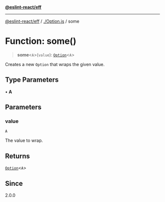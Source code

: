 [**@eslint-react/eff**](../../README.md)

***

[@eslint-react/eff](../../README.md) / [./Option.js](../README.md) / some

# Function: some()

> **some**\<`A`\>(`value`): [`Option`](../type-aliases/Option.md)\<`A`\>

Creates a new `Option` that wraps the given value.

## Type Parameters

• **A**

## Parameters

### value

`A`

The value to wrap.

## Returns

[`Option`](../type-aliases/Option.md)\<`A`\>

## Since

2.0.0
